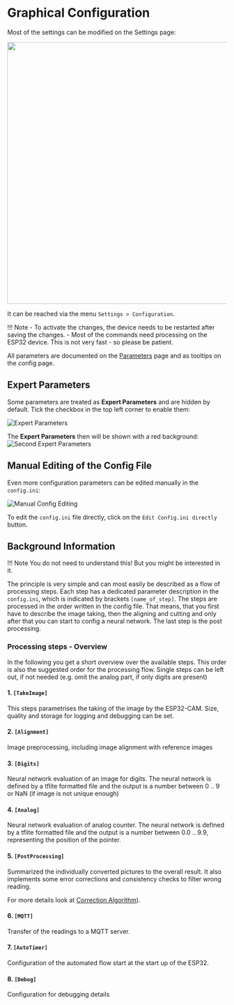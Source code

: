 # Graphical Configuration

Most of the settings can be modified on the Settings page:

<img src="../img/config_s1_access.jpg" width="600" align="middle">

It can be reached via the menu `Settings > Configuration`.

!!! Note
    - To activate the changes, the device needs to be restarted after saving the changes.
    - Most of the commands need processing on the ESP32 device. This is not very fast - so please be patient.

All parameters are documented on the [Parameters](Parameters.md) page and as tooltips on the config page.

## Expert Parameters

Some parameters are treated as **Expert Parameters** and are hidden by default.
Tick the checkbox in the top left corner to enable them:

![Expert Parameters](img/expert-parameters.png)  

The **Expert Parameters** then will be shown with a red background:
![Second Expert Parameters](img/expert-parameters2.png)  

## Manual Editing of the Config File

Even more configuration parameters can be edited manually in the `config.ini`:

![Manual Config Editing](img/manual-config-editing.png)  

To edit the `config.ini` file directly, click on the `Edit Config.ini directly` button.

## Background Information

!!! Note
    You do not need to understand this!
    But you might be interested in it.

The principle is very simple and can most easily be described as a flow of processing steps. Each step has a dedicated parameter description in the `config.ini`, which is indicated by brackets ```[name_of_step]```. The steps are processed in the order written in the config file. That means, that you first have to describe the image taking, then the aligning and cutting and only after that you can start to config a neural network. The last step is the post processing.

### Processing steps - Overview

In the following you get a short overview over the available steps. This order is also the suggested order for the processing flow. Single steps can be left out, if not needed (e.g. omit the analog part, if only digits are present)

#### 1. `[TakeImage]`

This steps parametrises the taking of the image by the ESP32-CAM. Size, quality and storage for logging and debugging can be set.

#### 2. `[Alignment]`

Image preprocessing, including image alignment with reference images

#### 3. `[Digits]`

Neural network evaluation of an image for digits. The neural network is defined by a tflite formatted file and the output is a number between 0 .. 9 or NaN (if image is not unique enough)

#### 4. `[Analog]`

Neural network evaluation of analog counter. The neural network is defined by a tflite formatted file and the output is a number between 0.0 .. 9.9, representing the position of the pointer.

#### 5. `[PostProcessing]`

Summarized the individually converted pictures to the overall result. It also implements some error corrections and consistency checks to filter wrong reading.

For more details look at [Correction Algorithm](Correction%20Algorithm.md)).

#### 6. `[MQTT]`

Transfer of the readings to a MQTT server.

#### 7. `[AutoTimer]`

Configuration of the automated flow start at the start up of the ESP32.

#### 8. `[Debug]`

Configuration for debugging details
